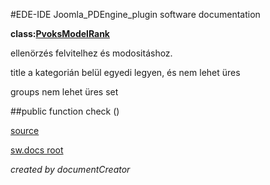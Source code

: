 #EDE-IDE Joomla_PDEngine_plugin
software documentation

**class:[PvoksModelRank](../PvoksModelRank.md)**



ellenörzés felvitelhez és modositáshoz.

title a kategorián belül egyedi legyen, és nem lehet üres

groups nem lehet üres set

##public function check () 


[source](../../../site/models/rankModel.php)

[sw.docs root](../)

*created by documentCreator*

